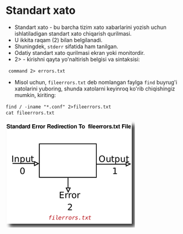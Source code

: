 # Standart xato


- Standart xato - bu barcha tizim xato xabarlarini yozish uchun ishlatiladigan standart xato chiqarish qurilmasi.
- U ikkita raqam (2) bilan belgilanadi.
- Shuningdek, ```stderr``` sifatida ham tanilgan.
- Odatiy standart xato qurilmasi ekran yoki monitordir.
- 2> - kirishni qayta yo'naltirish belgisi va sintaksisi:

```
 command 2> errors.txt
```

- Misol uchun, ```fileerrors.txt``` deb nomlangan faylga ```find``` buyrug'i xatolarini yuboring, shunda xatolarni keyinroq ko'rib chiqishingiz mumkin, kiriting:


```
find / -iname "*.conf" 2>fileerrors.txt
cat fileerrors.txt
```

<img src="./img/4.png">